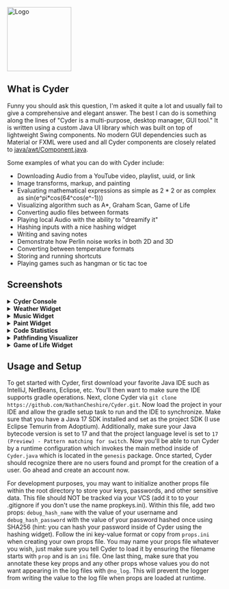 
<img src="https://user-images.githubusercontent.com/60986919/171057466-8197f0c7-f908-4cb0-8978-deab86a79eac.png" alt="Logo" width="150">



## What is Cyder

Funny you should ask this question, I'm asked it quite a lot and usually fail to give a comprehensive and elegant
answer. The best I can do is something along the lines of "Cyder is a multi-purpose, desktop manager, GUI tool." It is
written using a custom Java UI library which was built on top of lightweight Swing components. No modern GUI
dependencies such as Material or FXML were used and all Cyder components are closely related to [java/awt/Component.java](https://developer.classpath.org/doc/java/awt/Component-source.html).

Some examples of what you can do with Cyder include:

* Downloading Audio from a YouTube video, playlist, uuid, or link
* Image transforms, markup, and painting
* Evaluating mathematical expressions as simple as 2 * 2 or as complex as sin(e^pi*cos(64^cos(e^-1)))
* Visualizing algorithm such as A*, Graham Scan, Game of Life
* Converting audio files between formats
* Playing local Audio with the ability to "dreamify it"
* Hashing inputs with a nice hashing widget
* Writing and saving notes
* Demonstrate how Perlin noise works in both 2D and 3D
* Converting between temperature formats
* Storing and running shortcuts
* Playing games such as hangman or tic tac toe

## Screenshots

<details>
<summary><b>Cyder Console</b></summary>
<br>
<img src="https://user-images.githubusercontent.com/60986919/170841022-1e70ebb9-437e-4a47-bbba-abeaa75c8b1d.png" alt="Liminal Cyder" width="700">
</details>

<details>
<summary><b>Weather Widget</b></summary>
<br>
<img src="https://user-images.githubusercontent.com/60986919/170841041-cf1f7ddb-c40a-4d18-b1b6-cf8478bdee4c.png" alt="Weather" width="400">
</details>

<details>
<summary><b>Music Widget</b></summary>
<br>
<img src="https://user-images.githubusercontent.com/60986919/170841148-997aefce-6e8f-4423-9e44-94e4539c3441.png" alt="Music" width="400">
</details>

<details>
<summary><b>Paint Widget</b></summary>
<br>
<img src="https://user-images.githubusercontent.com/60986919/158036314-055f87d4-b21c-4eec-a92c-d65561c75483.png" alt="Paint widget" width="600">
<img src="https://user-images.githubusercontent.com/60986919/158036316-0abe20d4-3414-40e9-8da5-5ec83430d54d.png" alt="Paint widget controls" width="600">
</details>

<details>
<summary><b>Code Statistics</b></summary>
<img src="https://user-images.githubusercontent.com/60986919/170853161-843ad135-33bd-462f-9352-d611195b9e65.png" alt="Code Statistics" width="300">
<br>
</details>
<details>
<summary><b>Pathfinding Visualizer</b></summary>
<br>
https://user-images.githubusercontent.com/60986919/161394292-cb7bf459-d405-4efc-8ea1-33a127036a69.mp4
</details>

<details>
<summary><b>Game of Life Widget</b></summary>
<br>
https://user-images.githubusercontent.com/60986919/160253262-8b10844a-6385-4328-ab84-961d05777526.mp4
</details>

## Usage and Setup

To get started with Cyder, first download your favorite Java IDE such as IntelliJ, NetBeans, Eclipse, etc. You'll then
want to make sure the IDE supports gradle operations. Next, clone Cyder via
`git clone https://github.com/NathanCheshire/Cyder.git`. Now load the project in your IDE and allow the gradle setup
task to run and the IDE to synchronize. Make sure that you have a Java 17 SDK installed and set as the project SDK (I
use Eclipse Temurin from Adoptium). Additionally, make sure your Java bytecode version is set to 17 and that the project
language level is set to `17 (Preview) - Pattern matching for switch`. Now you'll be able to run Cyder by a runtime
configuration which invokes the main method inside of `Cyder.java` which is located in the `genesis` package. Once
started, Cyder should recognize there are no users found and prompt for the creation of a user. Go ahead and create an
account now.

For development purposes, you may want to initialize another props file within the root directory to store your keys,
passwords, and other sensitive data. This file should NOT be tracked via your VCS (add it to to your .gitignore if you
don't use the name propkeys.ini). Within this file, add two props: `debug_hash_name` with the value of your username
and `debug_hash_password` with the value of your password hashed once using SHA256 (hint: you can hash your password
inside of Cyder using the hashing widget). Follow the ini key-value format or copy from `props.ini` when creating your
own props file. You may name your props file whatever you wish, just make sure you tell Cyder to load it
by ensuring the filename starts with `prop` and is an `ini` file. One last thing, make sure that you annotate these key props and any other props
whose values you do not want appearing in the log files with `@no_log`. This will prevent the logger from writing the
value to the log file when props are loaded at runtime.
